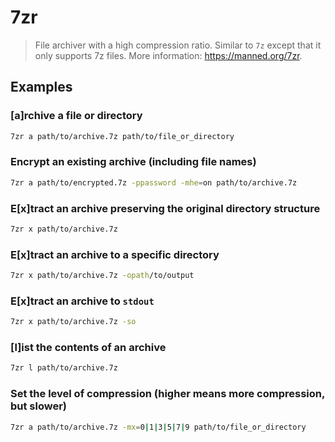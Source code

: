 # 7zr

> File archiver with a high compression ratio. Similar to `7z` except that it only supports 7z files. More information: <https://manned.org/7zr>.

## Examples

### [a]rchive a file or directory

```bash
7zr a path/to/archive.7z path/to/file_or_directory
```

### Encrypt an existing archive (including file names)

```bash
7zr a path/to/encrypted.7z -ppassword -mhe=on path/to/archive.7z
```

### E[x]tract an archive preserving the original directory structure

```bash
7zr x path/to/archive.7z
```

### E[x]tract an archive to a specific directory

```bash
7zr x path/to/archive.7z -opath/to/output
```

### E[x]tract an archive to `stdout`

```bash
7zr x path/to/archive.7z -so
```

### [l]ist the contents of an archive

```bash
7zr l path/to/archive.7z
```

### Set the level of compression (higher means more compression, but slower)

```bash
7zr a path/to/archive.7z -mx=0|1|3|5|7|9 path/to/file_or_directory
```
